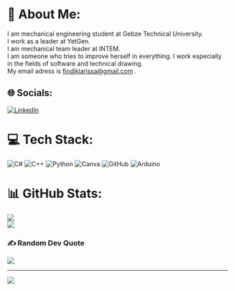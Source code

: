 # 💫 About Me:
I am mechanical engineering student at Gebze Technical University. <br>I work as a leader at YetGen.<br>I am mechanical team leader at INTEM.<br>I am someone who tries to improve herself in everything. I work especially in the fields of software and technical drawing.<br>My email adress is findiklarissa@gmail.com . 


## 🌐 Socials:
[![LinkedIn](https://img.shields.io/badge/LinkedIn-%230077B5.svg?logo=linkedin&logoColor=white)](https://linkedin.com/in/https://www.linkedihttps://www.linkedin.com/in/larissaf%C4%B1nd%C4%B1k/n.com/in/larissa-f%C4%B1nd%C4%B1k-3a105524b/) 

# 💻 Tech Stack:
![C#](https://img.shields.io/badge/c%23-%23239120.svg?style=for-the-badge&logo=csharp&logoColor=white) ![C++](https://img.shields.io/badge/c++-%2300599C.svg?style=for-the-badge&logo=c%2B%2B&logoColor=white) ![Python](https://img.shields.io/badge/python-3670A0?style=for-the-badge&logo=python&logoColor=ffdd54) ![Canva](https://img.shields.io/badge/Canva-%2300C4CC.svg?style=for-the-badge&logo=Canva&logoColor=white) ![GitHub](https://img.shields.io/badge/github-%23121011.svg?style=for-the-badge&logo=github&logoColor=white) ![Arduino](https://img.shields.io/badge/-Arduino-00979D?style=for-the-badge&logo=Arduino&logoColor=white)
# 📊 GitHub Stats:
![](https://github-readme-streak-stats.herokuapp.com/?user=mechvixey&theme=dark&hide_border=false)<br/>
![](https://github-readme-stats.vercel.app/api/top-langs/?username=mechvixey&theme=dark&hide_border=false&include_all_commits=true&count_private=true&layout=compact)

### ✍️ Random Dev Quote
![](https://quotes-github-readme.vercel.app/api?type=horizontal&theme=radical)

---
[![](https://visitcount.itsvg.in/api?id=mechvixey&icon=0&color=2)](https://visitcount.itsvg.in)

<!-- Proudly created with GPRM ( https://gprm.itsvg.in ) -->
